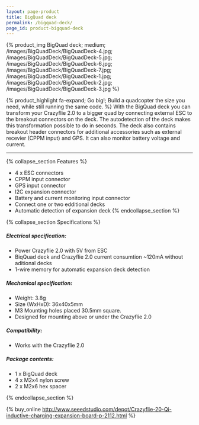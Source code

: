 ```yaml
---
layout: page-product
title: BigQuad deck
permalink: /bigquad-deck/
page_id: product-bigquad-deck
---
```


{% product_img BigQuad deck; medium;
/images/BigQuadDeck/BigQuadDeck-4.jpg;
/images/BigQuadDeck/BigQuadDeck-5.jpg;
/images/BigQuadDeck/BigQuadDeck-6.jpg;
/images/BigQuadDeck/BigQuadDeck-7.jpg;
/images/BigQuadDeck/BigQuadDeck-1.jpg;
/images/BigQuadDeck/BigQuadDeck-2.jpg;
/images/BigQuadDeck/BigQuadDeck-3.jpg
%}
     
{% product_highlight 
fa-expand;
Go big!;
Build a quadcopter the size you need, while still running the same code.
%}
With the BigQuad deck you can transform your Crazyflie 2.0 to a bigger quad by connecting external ESC to the breakout connectors on the deck. The autodetection of the deck makes this transformation possible to do in seconds. The deck also contains breakout header connectors for additional accessories such as external recevier (CPPM input) and GPS. It can also monitor battery voltage and current.

---

{% collapse_section Features %}
* 4 x ESC connectors
* CPPM input connector
* GPS input connector
* I2C expansion connector
* Battery and current monitoring input connector
* Connect one or two edditional decks
* Automatic detection of expansion deck
{% endcollapse_section %}

{% collapse_section Specifications %}
##### Electrical specification:

* Power Crazyflie 2.0 with 5V from ESC
* BiqQuad deck and Crazyflie 2.0 current consumtion ~120mA without aditional decks
* 1-wire memory for automatic expansion deck detection

##### Mechanical specification:

* Weight: 3.8g
* Size (WxHxD): 36x40x5mm
* M3 Mounting holes placed 30.5mm square.
* Designed for mounting above or under the Crazyflie 2.0

##### Compatibility:

* Works with the Crazyflie 2.0

##### Package contents:

* 1 x BigQuad deck
* 4 x M2x4 nylon screw
* 2 x M2x6 hex spacer

{% endcollapse_section %}

{% buy_online http://www.seeedstudio.com/depot/Crazyflie-20-Qi-inductive-charging-expansion-board-p-2112.html %}
